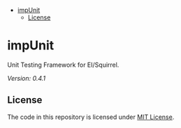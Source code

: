 <!-- START doctoc generated TOC please keep comment here to allow auto update -->
<!-- DON'T EDIT THIS SECTION, INSTEAD RE-RUN doctoc TO UPDATE -->


- [impUnit](#impunit)
  - [License](#license)

<!-- END doctoc generated TOC please keep comment here to allow auto update -->

# impUnit

Unit Testing Framework for EI/Squirrel.

_Version: 0.4.1_

## License

The code in this repository is licensed under [MIT License](./LICENSE).
